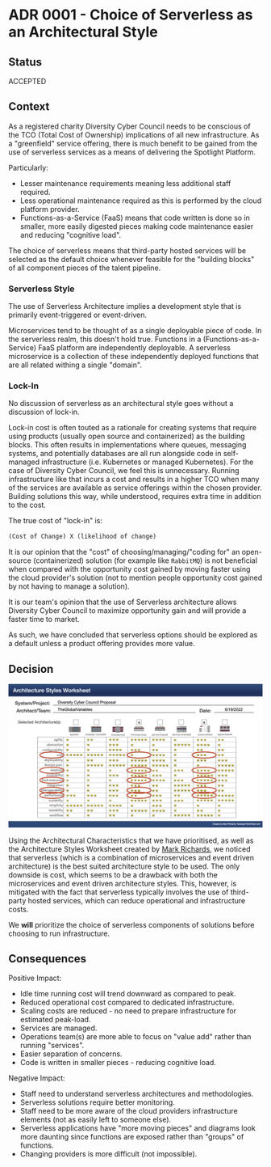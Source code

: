 # ADR 0001 - Choice of Serverless as an Architectural Style

## Status

ACCEPTED

## Context

As a registered charity Diversity Cyber Council needs to be conscious of the TCO (Total Cost of Ownership) implications of all new infrastructure. As a "greenfield" service offering, there is much benefit to be gained from the use of serverless services as a means of delivering the Spotlight Platform.

Particularly:

- Lesser maintenance requirements meaning less additional staff required.
- Less operational maintenance required as this is performed by the cloud platform provider.
- Functions-as-a-Service (FaaS) means that code written is done so in smaller, more easily digested pieces making code maintenance easier and reducing "cognitive load".

The choice of serverless means that third-party hosted services will be selected as the default choice whenever feasible for the "building blocks" of all component pieces of the talent pipeline.

### Serverless Style

The use of Serverless Architecture implies a development style that is primarily event-triggered or event-driven.

Microservices tend to be thought of as a single deployable piece of code. In the serverless realm, this doesn't hold true. Functions in a (Functions-as-a-Service) FaaS platform are independently deployable. A serverless microservice is a collection of these independently deployed functions that are all related withing a single "domain".

### Lock-In

No discussion of serverless as an architectural style goes without a discussion of lock-in.

Lock-in cost is often touted as a rationale for creating systems that require using products (usually open source and containerized) as the building blocks. This often results in implementations where queues, messaging systems, and potentially databases are all run alongside code in self-managed infrastructure (i.e. Kubernetes or managed Kubernetes). For the case of Diversity Cyber Council, we feel this is unnecessary. Running infrastructure like that incurs a cost and results in a higher TCO when many of the services are available as service offerings within the chosen provider. Building solutions this way, while understood, requires extra time in addition to the cost.

The true cost of "lock-in" is:

```diff
(Cost of Change) X (likelihood of change)
```

It is our opinion that the "cost" of choosing/managing/"coding for" an open-source (containerized) solution (for example like `RabbitMQ`) is not beneficial when compared with the opportunity cost gained by moving faster using the cloud provider's solution (not to mention people opportunity cost gained by not having to manage a solution).

It is our team's opinion that the use of Serverless architecture allows Diversity Cyber Council to maximize opportunity gain and will provide a faster time to market.

As such, we have concluded that serverless options should be explored as a default unless a product offering provides more value.

## Decision

![Architecture Styles Worksheet](../docs/architecture-styles-worksheet.png)

Using the Architectural Characteristics that we have prioritised, as well as the Architecture Styles Worksheet created by [Mark Richards](https://www.developertoarchitect.com/downloads/worksheets.html), we noticed that serverless (which is a combination of microservices and event driven architecture) is the best suited architecture style to be used. The only downside is cost, which seems to be a drawback with both the microservices and event driven architecture styles. This, however, is mitigated with the fact that serverless typically involves the use of third-party hosted services, which can reduce operational and infrastructure costs.

We **will** prioritize the choice of serverless components of solutions before choosing to run infrastructure.

## Consequences

Positive Impact:

- Idle time running cost will trend downward as compared to peak.
- Reduced operational cost compared to dedicated infrastructure.
- Scaling costs are reduced - no need to prepare infrastructure for estimated peak-load.
- Services are managed.
- Operations team(s) are more able to focus on "value add" rather than running "services".
- Easier separation of concerns.
- Code is written in smaller pieces - reducing cognitive load.

Negative Impact:

- Staff need to understand serverless architectures and methodologies.
- Serverless solutions require better monitoring.
- Staff need to be more aware of the cloud providers infrastructure elements (not as easily left to someone else).
- Serverless applications have "more moving pieces" and diagrams look more daunting since functions are exposed rather than "groups" of functions.
- Changing providers is more difficult (not impossible).
